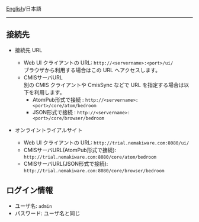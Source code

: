 [English](https://github.com/aegif/NemakiWare/wiki/Access)/日本語
***

## 接続先

* 接続先 URL
  * Web UI クライアントの URL: `http://<servername>:<port>/ui/`  
ブラウザから利用する場合はこの URL へアクセスします。
  * CMISサーバURL  
別の CMIS クライアントや CmisSync などで URL を指定する場合は以下を利用します。
     * AtomPub形式で接続 : `http://<servername>:<port>/core/atom/bedroom`
     * JSON形式で接続 : `http://<servername>:<port>/core/browser/bedroom`

* オンライントライアルサイト
  * Web UI クライアントの URL:  `http://trial.nemakiware.com:8080/ui/` 
  * CMISサーバURL(AtomPub形式で接続): `http://trial.nemakiware.com:8080/core/atom/bedroom`
  * CMISサーバURL(JSON形式で接続): `http://trial.nemakiware.com:8080/core/browser/bedroom`

## ログイン情報
* ユーザ名: `admin`
* パスワード: ユーザ名と同じ



